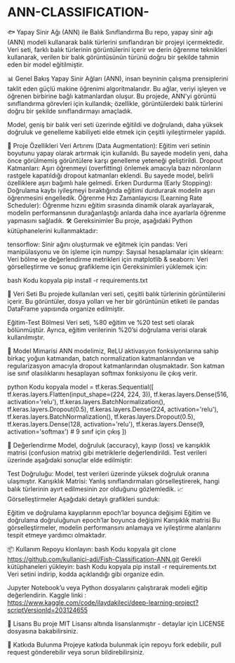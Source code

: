 # ANN-CLASSIFICATION-
🐟 Yapay Sinir Ağı (ANN) ile Balık Sınıflandırma
Bu repo, yapay sinir ağı (ANN) modeli kullanarak balık türlerini sınıflandıran bir projeyi içermektedir. Veri seti, farklı balık türlerinin görüntülerini içerir ve derin öğrenme teknikleri kullanarak, verilen bir balık görüntüsünün türünü doğru bir şekilde tahmin eden bir model eğitilmiştir.

📊 Genel Bakış
Yapay Sinir Ağları (ANN), insan beyninin çalışma prensiplerini taklit eden güçlü makine öğrenimi algoritmalarıdır. Bu ağlar, veriyi işleyen ve öğrenen birbirine bağlı katmanlardan oluşur. Bu projede, ANN'yi görüntü sınıflandırma görevleri için kullandık; özellikle, görüntülerdeki balık türlerini doğru bir şekilde sınıflandırmayı amaçladık.

Model, geniş bir balık veri seti üzerinde eğitildi ve doğrulandı, daha yüksek doğruluk ve genelleme kabiliyeti elde etmek için çeşitli iyileştirmeler yapıldı.

🚀 Proje Özellikleri
Veri Artırımı (Data Augmentation): Eğitim veri setinin boyutunu yapay olarak artırmak için kullanıldı. Bu sayede modelin yeni, daha önce görülmemiş görüntülere karşı genelleme yeteneği geliştirildi.
Dropout Katmanları: Aşırı öğrenmeyi (overfitting) önlemek amacıyla bazı nöronların rastgele kapatıldığı dropout katmanları eklendi. Bu sayede model, belirli özelliklere aşırı bağımlı hale gelmedi.
Erken Durdurma (Early Stopping): Doğrulama kaybı iyileşmeyi bıraktığında eğitimi durdurarak modelin aşırı öğrenmesini engelledik.
Öğrenme Hızı Zamanlayıcısı (Learning Rate Scheduler): Öğrenme hızını eğitim sırasında dinamik olarak ayarlayarak, modelin performansının durağanlaştığı anlarda daha ince ayarlarla öğrenme yapmasını sağladık.
🛠️ Gereksinimler
Bu proje, aşağıdaki Python kütüphanelerini kullanmaktadır:

tensorflow: Sinir ağını oluşturmak ve eğitmek için
pandas: Veri manipülasyonu ve ön işleme için
numpy: Sayısal hesaplamalar için
sklearn: Veri bölme ve değerlendirme metrikleri için
matplotlib & seaborn: Veri görselleştirme ve sonuç grafikleme için
Gereksinimleri yüklemek için:

bash
Kodu kopyala
pip install -r requirements.txt

📁 Veri Seti
Bu projede kullanılan veri seti, çeşitli balık türlerinin görüntülerini içerir. Bu görüntüler, dosya yolları ve her bir görüntünün etiketi ile pandas DataFrame yapısında organize edilmiştir.

Eğitim-Test Bölmesi
Veri seti, %80 eğitim ve %20 test seti olarak bölünmüştür. Ayrıca, eğitim verilerinin %20’si doğrulama verisi olarak kullanılmıştır.

🧠 Model Mimarisi
ANN modelimiz, ReLU aktivasyon fonksiyonlarına sahip birkaç yoğun katmandan, batch normalization katmanlarından ve regularizasyon amacıyla dropout katmanlarından oluşmaktadır. Son katman ise sınıf olasılıklarını hesaplayan softmax fonksiyonu ile çıkış verir.

python
Kodu kopyala
model = tf.keras.Sequential([
    tf.keras.layers.Flatten(input_shape=(224, 224, 3)),
    tf.keras.layers.Dense(516, activation='relu'),
    tf.keras.layers.BatchNormalization(),
    tf.keras.layers.Dropout(0.5),
    tf.keras.layers.Dense(224, activation='relu'),
    tf.keras.layers.BatchNormalization(),
    tf.keras.layers.Dropout(0.5),
    tf.keras.layers.Dense(128, activation='relu'),
    tf.keras.layers.Dense(9, activation='softmax')  # 9 sınıf için çıkış
])

🎯 Değerlendirme
Model, doğruluk (accuracy), kayıp (loss) ve karışıklık matrisi (confusion matrix) gibi metriklerle değerlendirildi. Test verileri üzerinde aşağıdaki sonuçlar elde edilmiştir:

Test Doğruluğu: Model, test verileri üzerinde yüksek doğruluk oranına ulaşmıştır.
Karışıklık Matrisi: Yanlış sınıflandırmaları görselleştirerek, hangi balık türlerinin ayırt edilmesinin zor olduğunu gözlemledik.
📈 Görselleştirmeler
Aşağıdaki detaylı grafikleri sunduk:

Eğitim ve doğrulama kayıplarının epoch’lar boyunca değişimi
Eğitim ve doğrulama doğruluğunun epoch’lar boyunca değişimi
Karışıklık matrisi
Bu görselleştirmeler, modelin performansını anlamaya ve iyileştirme alanlarını tespit etmeye yardımcı olmaktadır.

📦 Kullanım
Repoyu klonlayın:
bash
Kodu kopyala
git clone https://github.com/kullanici-adi/Fish-Classification-ANN.git
Gerekli kütüphaneleri yükleyin:
bash
Kodu kopyala
pip install -r requirements.txt
Veri setini indirip, kodda açıklandığı gibi organize edin.

Jupyter Notebook’u veya Python dosyalarını çalıştırarak modeli eğitip değerlendirin.
Kaggle linki : https://www.kaggle.com/code/ilaydakileci/deep-learning-project?scriptVersionId=203124655

📝 Lisans
Bu proje MIT Lisansı altında lisanslanmıştır - detaylar için LICENSE dosyasına bakabilirsiniz.

🤝 Katkıda Bulunma
Projeye katkıda bulunmak için repoyu fork edebilir, pull request gönderebilir veya sorun bildirebilirsiniz.


